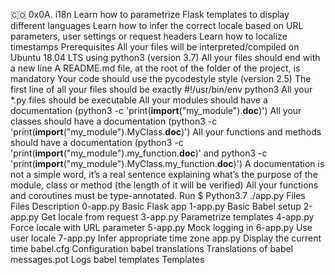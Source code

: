 🇨🇴 0x0A. i18n
Learn how to parametrize Flask templates to display different languages
Learn how to infer the correct locale based on URL parameters, user settings or request headers
Learn how to localize timestamps
Prerequisites
All your files will be interpreted/compiled on Ubuntu 18.04 LTS using python3 (version 3.7)
All your files should end with a new line
A README.md file, at the root of the folder of the project, is mandatory
Your code should use the pycodestyle style (version 2.5)
The first line of all your files should be exactly #!/usr/bin/env python3
All your *.py files should be executable
All your modules should have a documentation (python3 -c 'print(__import__("my_module").__doc__)')
All your classes should have a documentation (python3 -c 'print(__import__("my_module").MyClass.__doc__)')
All your functions and methods should have a documentation (python3 -c 'print(__import__("my_module").my_function.__doc__)' and python3 -c 'print(__import__("my_module").MyClass.my_function.__doc__)')
A documentation is not a simple word, it’s a real sentence explaining what’s the purpose of the module, class or method (the length of it will be verified)
All your functions and coroutines must be type-annotated.
Run
$ Python3.7 ./app.py
Files
Files	Description
0-app.py	Basic Flask app
1-app.py	Basic Babel setup
2-app.py	Get locale from request
3-app.py	Parametrize templates
4-app.py	Force locale with URL parameter
5-app.py	Mock logging in
6-app.py	Use user locale
7-app.py	Infer appropriate time zone
app.py	Display the current time
babel.cfg	Configuration babel
translations	Translations of babel
messages.pot	Logs babel
templates	Templates
